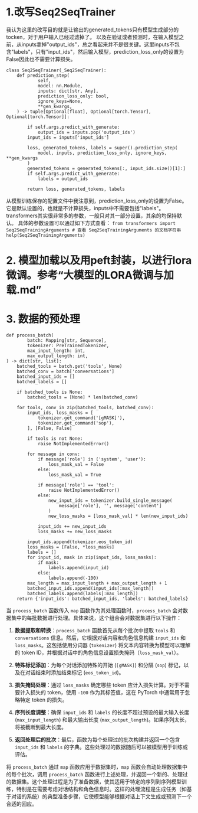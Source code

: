 # 1.改写Seq2SeqTrainer

我认为这里的改写目的就是让输出的generated_tokens只有模型生成部分的tocken，对于用户输入已经过滤掉了。
以及在验证或者预测时，在输入模型之前，从inputs拿掉"output_ids"，总之看起来并不是很关键。这里inputs不包含"labels"，只有"input_ids"，然后输入模型，prediction_loss_only的设置为False因此也不需要计算损失。

```
class Seq2SeqTrainer(_Seq2SeqTrainer):
    def prediction_step(
            self,
            model: nn.Module,
            inputs: dict[str, Any],
            prediction_loss_only: bool,
            ignore_keys=None,
            **gen_kwargs,
    ) -> tuple[Optional[float], Optional[torch.Tensor], Optional[torch.Tensor]]:

        if self.args.predict_with_generate:
            output_ids = inputs.pop('output_ids')
        input_ids = inputs['input_ids']

        loss, generated_tokens, labels = super().prediction_step(
            model, inputs, prediction_loss_only, ignore_keys, **gen_kwargs
        )
        generated_tokens = generated_tokens[:, input_ids.size()[1]:]
        if self.args.predict_with_generate:
            labels = output_ids

        return loss, generated_tokens, labels
```
从模型训练保存的配置文件中我注意到，prediction_loss_only的设置为False。它是默认设置的，也就是不计算损失，inputs中不需要包括"labels"。
transformers其实很非常多的参数，一般只对其一部分设置，其余的均保持默认。
具体的参数设置可以通过如下方式查看：
        ```
         from transformers import Seq2SeqTrainingArguments
         # 查看 Seq2SeqTrainingArguments 的文档字符串
         help(Seq2SeqTrainingArguments)
        ```
        

# 2. 模型加载以及用peft封装，以进行lora微调。参考“大模型的LORA微调与加载.md”
# 3. 数据的预处理


```
def process_batch(
        batch: Mapping[str, Sequence],
        tokenizer: PreTrainedTokenizer,
        max_input_length: int,
        max_output_length: int,
) -> dict[str, list]:
    batched_tools = batch.get('tools', None)
    batched_conv = batch['conversations']
    batched_input_ids = []
    batched_labels = []

    if batched_tools is None:
        batched_tools = [None] * len(batched_conv)

    for tools, conv in zip(batched_tools, batched_conv):
        input_ids, loss_masks = [
            tokenizer.get_command('[gMASK]'),
            tokenizer.get_command('sop'),
        ], [False, False]

        if tools is not None:
            raise NotImplementedError()

        for message in conv:
            if message['role'] in ('system', 'user'):
                loss_mask_val = False
            else:
                loss_mask_val = True

            if message['role'] == 'tool':
                raise NotImplementedError()
            else:
                new_input_ids = tokenizer.build_single_message(
                    message['role'], '', message['content']
                )
                new_loss_masks = [loss_mask_val] * len(new_input_ids)

            input_ids += new_input_ids
            loss_masks += new_loss_masks

        input_ids.append(tokenizer.eos_token_id)
        loss_masks = [False, *loss_masks]
        labels = []
        for input_id, mask in zip(input_ids, loss_masks):
            if mask:
                labels.append(input_id)
            else:
                labels.append(-100)
        max_length = max_input_length + max_output_length + 1
        batched_input_ids.append(input_ids[:max_length])
        batched_labels.append(labels[:max_length])
    return {'input_ids': batched_input_ids, 'labels': batched_labels}
```

当 `process_batch` 函数传入 `map` 函数作为其处理函数时，`process_batch` 会对数据集中的每批数据进行处理。具体来说，这个组合会对数据集进行以下操作：

1. **数据提取和转换**：`process_batch` 函数首先从每个批次中提取 `tools` 和 `conversations` 信息。然后，它根据对话内容和角色信息构建 `input_ids` 和 `loss_masks`。这包括使用分词器 (`tokenizer`) 将文本内容转换为模型可以理解的 token ID，并根据对话中的角色信息设置损失掩码（`loss_mask_val`）。

2. **特殊标记添加**：为每个对话添加特殊的开始 (`[gMASK]`) 和分隔 (`sop`) 标记，以及在对话结束时添加结束标记 (`eos_token_id`)。

3. **损失掩码处理**：通过 `loss_masks` 确定哪些 token 应计入损失计算。对于不需要计入损失的 token，使用 `-100` 作为其标签值，这在 PyTorch 中通常用于忽略特定 token 的损失。

4. **序列长度调整**：确保 `input_ids` 和 `labels` 的长度不超过预设的最大输入长度 (`max_input_length`) 和最大输出长度 (`max_output_length`)。如果序列太长，将被截断到最大长度。

5. **返回处理后的批次**：最后，函数为每个处理过的批次构建并返回一个包含 `input_ids` 和 `labels` 的字典。这些处理过的数据随后可以被模型用于训练或评估。

将 `process_batch` 通过 `map` 函数应用于数据集时，`map` 函数会自动处理数据集中的每个批次，调用 `process_batch` 函数进行上述处理，并返回一个新的、处理过的数据集。这个处理过程是为了准备数据，使其适用于特定的序列到序列模型训练，特别是在需要考虑对话结构和角色信息时。这样的处理流程是生成任务（如基于对话的系统）的典型准备步骤，它使模型能够根据对话上下文生成或预测下一个合适的回应。
